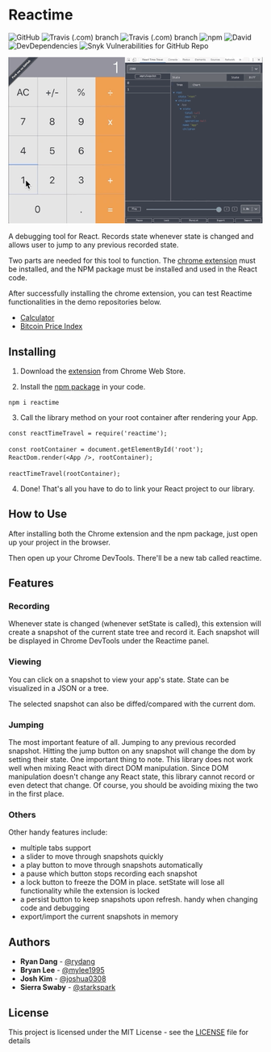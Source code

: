# Reactime

![GitHub](https://img.shields.io/github/license/oslabs-beta/reactime)
![Travis (.com) branch](https://img.shields.io/travis/com/oslabs-beta/reactime/dev?label=dev%20build)
![Travis (.com) branch](https://img.shields.io/travis/com/oslabs-beta/reactime/master?label=master%20build)
![npm](https://img.shields.io/npm/v/reactime?color=green)
![David](https://img.shields.io/david/oslabs-beta/reactime)
![DevDependencies](https://img.shields.io/david/dev/oslabs-beta/reactime.svg)
![Snyk Vulnerabilities for GitHub Repo](https://img.shields.io/snyk/vulnerabilities/github/oslabs-beta/reactime)

<p align="center">
  <img src="demo.gif" alt="Demo of Reactime">
</p>

A debugging tool for React. Records state whenever state is changed and allows user to jump to any previous recorded state.

Two parts are needed for this tool to function. The <a href="https://chrome.google.com/webstore/detail/react-time-travel/cgibknllccemdnfhfpmjhffpjfeidjga">chrome extension</a> must be installed, and the NPM package must be installed and used in the React code.

After successfully installing the chrome extension, you can test Reactime functionalities in the demo repositories below.

- <a href="http://reactime-demo1.us-east-1.elasticbeanstalk.com/">Calculator</a>
- <a href="http://reactime-demo2.us-east-1.elasticbeanstalk.com/"> Bitcoin Price Index</a>

## Installing

1. Download the [extension](https://chrome.google.com/webstore/detail/reactime/cgibknllccemdnfhfpmjhffpjfeidjga) from Chrome Web Store.

2. Install the [npm package](https://www.npmjs.com/package/reactime) in your code.

```
npm i reactime
```

3. Call the library method on your root container after rendering your App.

```
const reactTimeTravel = require('reactime');

const rootContainer = document.getElementById('root');
ReactDom.render(<App />, rootContainer);

reactTimeTravel(rootContainer);
```

4. Done! That's all you have to do to link your React project to our library.

## How to Use

After installing both the Chrome extension and the npm package, just open up your project in the browser.

Then open up your Chrome DevTools. There'll be a new tab called reactime.

## Features

### Recording

Whenever state is changed (whenever setState is called), this extension will create a snapshot of the current state tree and record it. Each snapshot will be displayed in Chrome DevTools under the Reactime panel.

### Viewing

You can click on a snapshot to view your app's state. State can be visualized in a JSON or a tree.

The selected snapshot can also be diffed/compared with the current dom.

### Jumping

The most important feature of all. Jumping to any previous recorded snapshot. Hitting the jump button on any snapshot will change the dom by setting their state. One important thing to note. This library does not work well when mixing React with direct DOM manipulation. Since DOM manipulation doesn't change any React state, this library cannot record or even detect that change. Of course, you should be avoiding mixing the two in the first place.

### Others

Other handy features include:

- multiple tabs support
- a slider to move through snapshots quickly
- a play button to move through snapshots automatically
- a pause which button stops recording each snapshot
- a lock button to freeze the DOM in place. setState will lose all functionality while the extension is locked
- a persist button to keep snapshots upon refresh. handy when changing code and debugging
- export/import the current snapshots in memory

## Authors

- **Ryan Dang** - [@rydang](https://github.com/rydang)
- **Bryan Lee** - [@mylee1995](https://github.com/mylee1995)
- **Josh Kim** - [@joshua0308](https://github.com/joshua0308)
- **Sierra Swaby** - [@starkspark](https://github.com/starkspark)

## License

This project is licensed under the MIT License - see the [LICENSE](LICENSE) file for details
